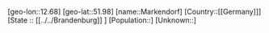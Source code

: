 ﻿---
location: [51.98,12.68]
type: City
tags:
- geo/City


SpocWebEntityId: 32307
isDeleted: false
confidential: public

---
[geo-lon::12.68]
[geo-lat::51.98]
[name::Markendorf]
[Country::[[Germany]]]
[State :: [[../../Brandenburg]] ]
[Population::]
[Unknown::]

